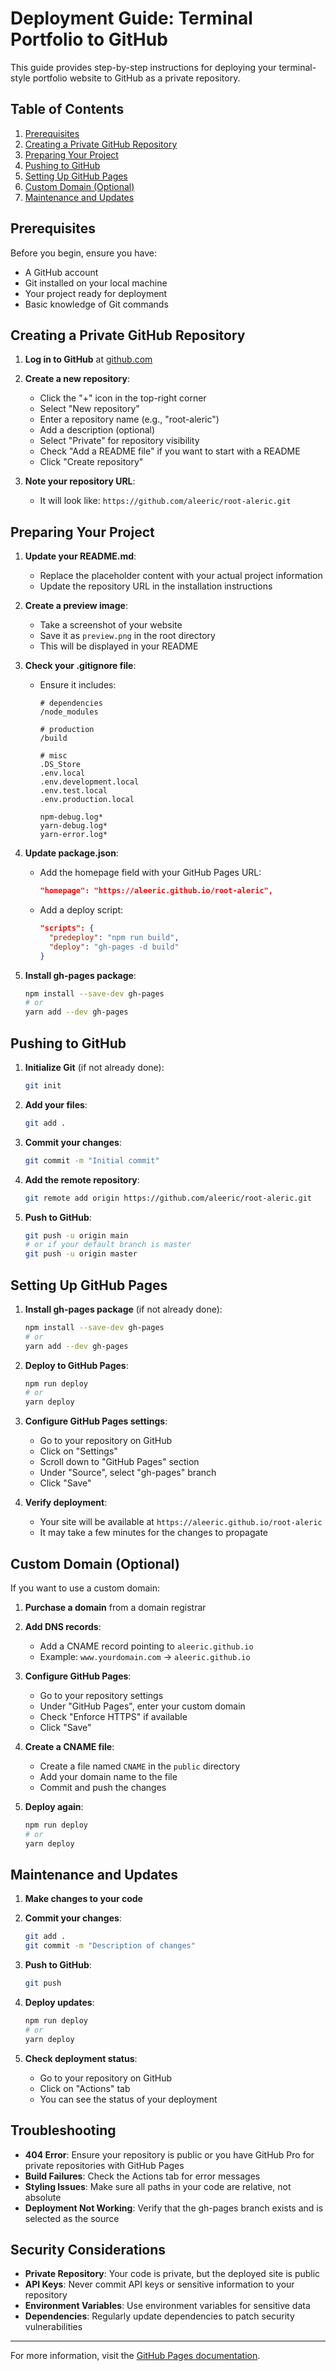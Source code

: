 # Deployment Guide: Terminal Portfolio to GitHub

This guide provides step-by-step instructions for deploying your terminal-style portfolio website to GitHub as a private repository.

## Table of Contents

1. [Prerequisites](#prerequisites)
2. [Creating a Private GitHub Repository](#creating-a-private-github-repository)
3. [Preparing Your Project](#preparing-your-project)
4. [Pushing to GitHub](#pushing-to-github)
5. [Setting Up GitHub Pages](#setting-up-github-pages)
6. [Custom Domain (Optional)](#custom-domain-optional)
7. [Maintenance and Updates](#maintenance-and-updates)

## Prerequisites

Before you begin, ensure you have:

- A GitHub account
- Git installed on your local machine
- Your project ready for deployment
- Basic knowledge of Git commands

## Creating a Private GitHub Repository

1. **Log in to GitHub** at [github.com](https://github.com)

2. **Create a new repository**:
   - Click the "+" icon in the top-right corner
   - Select "New repository"
   - Enter a repository name (e.g., "root-aleric")
   - Add a description (optional)
   - Select "Private" for repository visibility
   - Check "Add a README file" if you want to start with a README
   - Click "Create repository"

3. **Note your repository URL**:
   - It will look like: `https://github.com/aleeric/root-aleric.git`

## Preparing Your Project

1. **Update your README.md**:
   - Replace the placeholder content with your actual project information
   - Update the repository URL in the installation instructions

2. **Create a preview image**:
   - Take a screenshot of your website
   - Save it as `preview.png` in the root directory
   - This will be displayed in your README

3. **Check your .gitignore file**:
   - Ensure it includes:
     ```
     # dependencies
     /node_modules
     
     # production
     /build
     
     # misc
     .DS_Store
     .env.local
     .env.development.local
     .env.test.local
     .env.production.local
     
     npm-debug.log*
     yarn-debug.log*
     yarn-error.log*
     ```

4. **Update package.json**:
   - Add the homepage field with your GitHub Pages URL:
     ```json
     "homepage": "https://aleeric.github.io/root-aleric",
     ```
   - Add a deploy script:
     ```json
     "scripts": {
       "predeploy": "npm run build",
       "deploy": "gh-pages -d build"
     }
     ```

5. **Install gh-pages package**:
   ```bash
   npm install --save-dev gh-pages
   # or
   yarn add --dev gh-pages
   ```

## Pushing to GitHub

1. **Initialize Git** (if not already done):
   ```bash
   git init
   ```

2. **Add your files**:
   ```bash
   git add .
   ```

3. **Commit your changes**:
   ```bash
   git commit -m "Initial commit"
   ```

4. **Add the remote repository**:
   ```bash
   git remote add origin https://github.com/aleeric/root-aleric.git
   ```

5. **Push to GitHub**:
   ```bash
   git push -u origin main
   # or if your default branch is master
   git push -u origin master
   ```

## Setting Up GitHub Pages

1. **Install gh-pages package** (if not already done):
   ```bash
   npm install --save-dev gh-pages
   # or
   yarn add --dev gh-pages
   ```

2. **Deploy to GitHub Pages**:
   ```bash
   npm run deploy
   # or
   yarn deploy
   ```

3. **Configure GitHub Pages settings**:
   - Go to your repository on GitHub
   - Click on "Settings"
   - Scroll down to "GitHub Pages" section
   - Under "Source", select "gh-pages" branch
   - Click "Save"

4. **Verify deployment**:
   - Your site will be available at `https://aleeric.github.io/root-aleric`
   - It may take a few minutes for the changes to propagate

## Custom Domain (Optional)

If you want to use a custom domain:

1. **Purchase a domain** from a domain registrar

2. **Add DNS records**:
   - Add a CNAME record pointing to `aleeric.github.io`
   - Example: `www.yourdomain.com` → `aleeric.github.io`

3. **Configure GitHub Pages**:
   - Go to your repository settings
   - Under "GitHub Pages", enter your custom domain
   - Check "Enforce HTTPS" if available
   - Click "Save"

4. **Create a CNAME file**:
   - Create a file named `CNAME` in the `public` directory
   - Add your domain name to the file
   - Commit and push the changes

5. **Deploy again**:
   ```bash
   npm run deploy
   # or
   yarn deploy
   ```

## Maintenance and Updates

1. **Make changes to your code**

2. **Commit your changes**:
   ```bash
   git add .
   git commit -m "Description of changes"
   ```

3. **Push to GitHub**:
   ```bash
   git push
   ```

4. **Deploy updates**:
   ```bash
   npm run deploy
   # or
   yarn deploy
   ```

5. **Check deployment status**:
   - Go to your repository on GitHub
   - Click on "Actions" tab
   - You can see the status of your deployment

## Troubleshooting

- **404 Error**: Ensure your repository is public or you have GitHub Pro for private repositories with GitHub Pages
- **Build Failures**: Check the Actions tab for error messages
- **Styling Issues**: Make sure all paths in your code are relative, not absolute
- **Deployment Not Working**: Verify that the gh-pages branch exists and is selected as the source

## Security Considerations

- **Private Repository**: Your code is private, but the deployed site is public
- **API Keys**: Never commit API keys or sensitive information to your repository
- **Environment Variables**: Use environment variables for sensitive data
- **Dependencies**: Regularly update dependencies to patch security vulnerabilities

---

For more information, visit the [GitHub Pages documentation](https://docs.github.com/en/pages). 